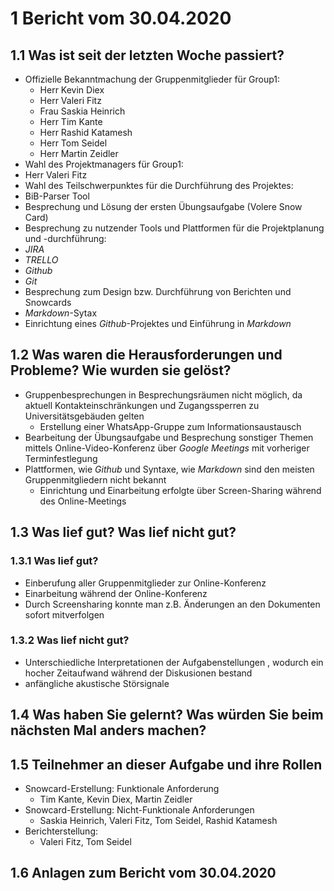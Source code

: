 # 1 Bericht vom 30.04.2020

## 1.1  Was ist seit der letzten Woche passiert?

+ Offizielle Bekanntmachung der Gruppenmitglieder für Group1:
  + Herr Kevin Diex
  + Herr Valeri Fitz
  + Frau Saskia Heinrich
  + Herr Tim Kante
  +	Herr Rashid Katamesh
  +	Herr Tom Seidel
  +	Herr Martin Zeidler
+	Wahl des Projektmanagers für Group1:
  +	Herr Valeri Fitz
+	Wahl des Teilschwerpunktes für die Durchführung des Projektes:
  +	BiB-Parser Tool
+	Besprechung und Lösung der ersten Übungsaufgabe (Volere Snow Card)
+	Besprechung zu nutzender Tools und Plattformen für die Projektplanung und -durchführung:
  + *JIRA*
  +	*TRELLO*
  + *Github*
  + *Git*
+	Besprechung zum Design bzw. Durchführung von Berichten und Snowcards
  + *Markdown*-Sytax
+ Einrichtung eines *Github*-Projektes und Einführung in *Markdown*

## 1.2 Was waren die Herausforderungen und Probleme? Wie wurden sie gelöst?

+	Gruppenbesprechungen in Besprechungsräumen nicht möglich, da aktuell Kontakteinschränkungen und Zugangssperren zu Universitätsgebäuden gelten
	 + Erstellung einer WhatsApp-Gruppe zum Informationsaustausch
   + Bearbeitung der Übungsaufgabe und Besprechung sonstiger Themen mittels Online-Video-Konferenz über *Google Meetings* mit vorheriger Terminfestlegung
+ Plattformen, wie *Github* und Syntaxe, wie *Markdown* sind den meisten Gruppenmitgliedern nicht bekannt
  + Einrichtung und Einarbeitung erfolgte über Screen-Sharing während des Online-Meetings


## 1.3 Was lief gut? Was lief nicht gut?

### 1.3.1 Was lief gut?

+ Einberufung aller Gruppenmitglieder zur Online-Konferenz
+ Einarbeitung während der Online-Konferenz
+ Durch Screensharing konnte man z.B. Änderungen an den Dokumenten sofort mitverfolgen


### 1.3.2 Was lief nicht gut?

+ Unterschiedliche Interpretationen der Aufgabenstellungen , wodurch ein hocher Zeitaufwand während der Diskusionen bestand
+ anfängliche akustische Störsignale


## 1.4 Was haben Sie gelernt? Was würden Sie beim nächsten Mal anders machen?



## 1.5 Teilnehmer an dieser Aufgabe und ihre Rollen

+ Snowcard-Erstellung: Funktionale Anforderung
  + Tim Kante, Kevin Diex, Martin Zeidler
+ Snowcard-Erstellung: Nicht-Funktionale Anforderungen
  + Saskia Heinrich, Valeri Fitz, Tom Seidel, Rashid Katamesh
+ Berichterstellung:
  + Valeri Fitz, Tom Seidel

## 1.6 Anlagen zum Bericht vom 30.04.2020
